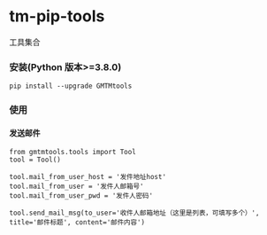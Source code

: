 # tm-pip-tools
工具集合

### 安装(Python 版本>=3.8.0)
```
pip install --upgrade GMTMtools
```

### 使用

#### 发送邮件
```
from gmtmtools.tools import Tool
tool = Tool()

tool.mail_from_user_host = '发件地址host'
tool.mail_from_user = '发件人邮箱号'
tool.mail_from_user_pwd = '发件人密码'

tool.send_mail_msg(to_user='收件人邮箱地址（这里是列表，可填写多个）', title='邮件标题', content='邮件内容')
```
